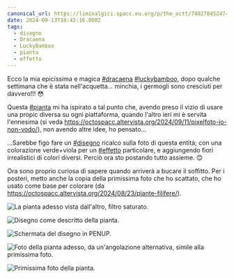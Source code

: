 ```yaml
---
canonical_url: https://liminalgici.spacc.eu.org/p/the_octt/740278452474374023
date: 2024-09-13T18:42:16.000Z
tags: 
  - disegno
  - Dracaena
  - LuckyBamboo
  - pianta
  - effetto
---
```


Ecco la mia epicissima e magica <a href="https://liminalgici.spacc.eu.org/discover/tags/dracaena?src=hash" title="#dracaena" class="u-url hashtag" rel="external nofollow noopener">#dracaena</a> <a href="https://liminalgici.spacc.eu.org/discover/tags/luckybamboo?src=hash" title="#luckybamboo" class="u-url hashtag" rel="external nofollow noopener">#luckybamboo</a>, dopo qualche settimana che è stata nell'acquetta... minchia, i germogli sono cresciuti per davvero!!! 😳

Questa <a href="https://liminalgici.spacc.eu.org/discover/tags/pianta?src=hash" title="#pianta" class="u-url hashtag" rel="external nofollow noopener">#pianta</a> mi ha ispirato a tal punto che, avendo preso il vizio di usare una propic diversa su ogni piattaforma, quando l'altro ieri mi è servita l'ennesima (si veda <a href="https://octospacc.altervista.org/2024/09/11/pixelfoto-io-non-vodo/" rel="external nofollow noopener">https://octospacc.altervista.org/2024/09/11/pixelfoto-io-non-vodo/</a>), non avendo altre idee, ho pensato...

...Sarebbe figo fare un <a href="https://liminalgici.spacc.eu.org/discover/tags/disegno?src=hash" title="#disegno" class="u-url hashtag" rel="external nofollow noopener">#disegno</a> ricalco sulla foto di questa entità; con una colorazione verde+viola per un <a href="https://liminalgici.spacc.eu.org/discover/tags/effetto?src=hash" title="#effetto" class="u-url hashtag" rel="external nofollow noopener">#effetto</a> particolare, e aggiungendo fiori irrealistici di colori diversi. Perciò ora sto postando tutto assieme. 😊

Ora sono proprio curiosa di sapere quando arriverà a bucare il soffitto. Per i posteri, metto anche la copia della primissima foto che ho scattato, che ho usato come base per colorare (da <a href="https://octospacc.altervista.org/2024/08/23/piante-filifere/" rel="external nofollow noopener">https://octospacc.altervista.org/2024/08/23/piante-filifere/</a>).

![La pianta adesso vista dall'altro, filtro saturato.](https://liminalgici.spacc.eu.org/storage/m/_v2/664033260845064193/586f75268-5004eb/KqF7n4eQ5Iah/l0vaMHX5HlKxkTV0wpbGxIu39uO3n8BbDEaYDwBK.jpg)

![Disegno come descritto della pianta.](https://liminalgici.spacc.eu.org/storage/m/_v2/664033260845064193/586f75268-5004eb/2mIiIe2soKaK/4Xi4ukhEML1uYp6uUMBUm8cGF7oO54sSByiVnUZS.jpg)

![Schermata del disegno in PENUP.](https://liminalgici.spacc.eu.org/storage/m/_v2/664033260845064193/586f75268-5004eb/WDJIhbngtze6/WqgNurgLDIqyYla7TQDrRpYDouGi5MbwnENkcC5Y.jpg)

![Foto della pianta adesso, da un'angolazione alternativa, simile alla primissima foto.](https://liminalgici.spacc.eu.org/storage/m/_v2/664033260845064193/586f75268-5004eb/kf5vHDUIHCkn/F94y3OH9hecqQ7hcO6di2L0eBXxDKz8t1C6wp3YF.jpg)

![Primissima foto della pianta.](https://liminalgici.spacc.eu.org/storage/m/_v2/664033260845064193/586f75268-5004eb/i4CembI4OJIh/RribGHsr6IDJAWUDjf5mGOP5EPPpcW8NcGi86PZz.jpg)